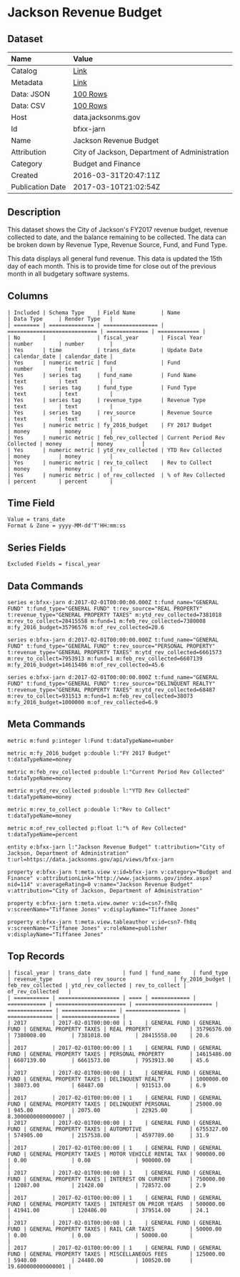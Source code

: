 # Jackson Revenue Budget

## Dataset

| Name | Value |
| :--- | :---- |
| Catalog | [Link](https://catalog.data.gov/dataset/jackson-revenue-budget) |
| Metadata | [Link](https://data.jacksonms.gov/api/views/bfxx-jarn) |
| Data: JSON | [100 Rows](https://data.jacksonms.gov/api/views/bfxx-jarn/rows.json?max_rows=100) |
| Data: CSV | [100 Rows](https://data.jacksonms.gov/api/views/bfxx-jarn/rows.csv?max_rows=100) |
| Host | data.jacksonms.gov |
| Id | bfxx-jarn |
| Name | Jackson Revenue Budget |
| Attribution | City of Jackson, Department of Administration |
| Category | Budget and Finance |
| Created | 2016-03-31T20:47:11Z |
| Publication Date | 2017-03-10T21:02:54Z |

## Description

This dataset shows the City of Jackson's FY2017 revenue budget, revenue collected to date, and the balance remaining to be collected. The data can be broken down by Revenue Type, Revenue Source, Fund, and Fund Type.

This data displays all general fund revenue. This data is updated the 15th day of each month. This is to provide time for close out of the previous month in all budgetary software systems.

## Columns

```ls
| Included | Schema Type    | Field Name        | Name                         | Data Type     | Render Type   |
| ======== | ============== | ================= | ============================ | ============= | ============= |
| No       |                | fiscal_year       | Fiscal Year                  | number        | number        |
| Yes      | time           | trans_date        | Update Date                  | calendar_date | calendar_date |
| Yes      | numeric metric | fund              | Fund                         | number        | text          |
| Yes      | series tag     | fund_name         | Fund Name                    | text          | text          |
| Yes      | series tag     | fund_type         | Fund Type                    | text          | text          |
| Yes      | series tag     | revenue_type      | Revenue Type                 | text          | text          |
| Yes      | series tag     | rev_source        | Revenue Source               | text          | text          |
| Yes      | numeric metric | fy_2016_budget    | FY 2017 Budget               | money         | money         |
| Yes      | numeric metric | feb_rev_collected | Current Period Rev Collected | money         | money         |
| Yes      | numeric metric | ytd_rev_collected | YTD Rev Collected            | money         | money         |
| Yes      | numeric metric | rev_to_collect    | Rev to Collect               | money         | money         |
| Yes      | numeric metric | of_rev_collected  | % of Rev Collected           | percent       | percent       |
```

## Time Field

```ls
Value = trans_date
Format & Zone = yyyy-MM-dd'T'HH:mm:ss
```

## Series Fields

```ls
Excluded Fields = fiscal_year
```

## Data Commands

```ls
series e:bfxx-jarn d:2017-02-01T00:00:00.000Z t:fund_name="GENERAL FUND" t:fund_type="GENERAL FUND" t:rev_source="REAL PROPERTY" t:revenue_type="GENERAL PROPERTY TAXES" m:ytd_rev_collected=7381018 m:rev_to_collect=28415558 m:fund=1 m:feb_rev_collected=7380008 m:fy_2016_budget=35796576 m:of_rev_collected=20.6

series e:bfxx-jarn d:2017-02-01T00:00:00.000Z t:fund_name="GENERAL FUND" t:fund_type="GENERAL FUND" t:rev_source="PERSONAL PROPERTY" t:revenue_type="GENERAL PROPERTY TAXES" m:ytd_rev_collected=6661573 m:rev_to_collect=7953913 m:fund=1 m:feb_rev_collected=6607139 m:fy_2016_budget=14615486 m:of_rev_collected=45.6

series e:bfxx-jarn d:2017-02-01T00:00:00.000Z t:fund_name="GENERAL FUND" t:fund_type="GENERAL FUND" t:rev_source="DELINQUENT REALTY" t:revenue_type="GENERAL PROPERTY TAXES" m:ytd_rev_collected=68487 m:rev_to_collect=931513 m:fund=1 m:feb_rev_collected=38073 m:fy_2016_budget=1000000 m:of_rev_collected=6.9
```

## Meta Commands

```ls
metric m:fund p:integer l:Fund t:dataTypeName=number

metric m:fy_2016_budget p:double l:"FY 2017 Budget" t:dataTypeName=money

metric m:feb_rev_collected p:double l:"Current Period Rev Collected" t:dataTypeName=money

metric m:ytd_rev_collected p:double l:"YTD Rev Collected" t:dataTypeName=money

metric m:rev_to_collect p:double l:"Rev to Collect" t:dataTypeName=money

metric m:of_rev_collected p:float l:"% of Rev Collected" t:dataTypeName=percent

entity e:bfxx-jarn l:"Jackson Revenue Budget" t:attribution="City of Jackson, Department of Administration" t:url=https://data.jacksonms.gov/api/views/bfxx-jarn

property e:bfxx-jarn t:meta.view v:id=bfxx-jarn v:category="Budget and Finance" v:attributionLink="http://www.jacksonms.gov/index.aspx?nid=114" v:averageRating=0 v:name="Jackson Revenue Budget" v:attribution="City of Jackson, Department of Administration"

property e:bfxx-jarn t:meta.view.owner v:id=csn7-fh8q v:screenName="Tiffanee Jones" v:displayName="Tiffanee Jones"

property e:bfxx-jarn t:meta.view.tableauthor v:id=csn7-fh8q v:screenName="Tiffanee Jones" v:roleName=publisher v:displayName="Tiffanee Jones"
```

## Top Records

```ls
| fiscal_year | trans_date          | fund | fund_name    | fund_type    | revenue_type           | rev_source               | fy_2016_budget | feb_rev_collected | ytd_rev_collected | rev_to_collect | of_rev_collected   | 
| =========== | =================== | ==== | ============ | ============ | ====================== | ======================== | ============== | ================= | ================= | ============== | ================== | 
| 2017        | 2017-02-01T00:00:00 | 1    | GENERAL FUND | GENERAL FUND | GENERAL PROPERTY TAXES | REAL PROPERTY            | 35796576.00    | 7380008.00        | 7381018.00        | 28415558.00    | 20.6               | 
| 2017        | 2017-02-01T00:00:00 | 1    | GENERAL FUND | GENERAL FUND | GENERAL PROPERTY TAXES | PERSONAL PROPERTY        | 14615486.00    | 6607139.00        | 6661573.00        | 7953913.00     | 45.6               | 
| 2017        | 2017-02-01T00:00:00 | 1    | GENERAL FUND | GENERAL FUND | GENERAL PROPERTY TAXES | DELINQUENT REALTY        | 1000000.00     | 38073.00          | 68487.00          | 931513.00      | 6.9                | 
| 2017        | 2017-02-01T00:00:00 | 1    | GENERAL FUND | GENERAL FUND | GENERAL PROPERTY TAXES | DELINQUENT PERSONAL      | 25000.00       | 945.00            | 2075.00           | 22925.00       | 8.3000000000000007 | 
| 2017        | 2017-02-01T00:00:00 | 1    | GENERAL FUND | GENERAL FUND | GENERAL PROPERTY TAXES | AUTOMOTIVE               | 6755327.00     | 574905.00         | 2157538.00        | 4597789.00     | 31.9               | 
| 2017        | 2017-02-01T00:00:00 | 1    | GENERAL FUND | GENERAL FUND | GENERAL PROPERTY TAXES | MOTOR VEHICLE RENTAL TAX | 900000.00      | 0.00              | 0.00              | 900000.00      |                    | 
| 2017        | 2017-02-01T00:00:00 | 1    | GENERAL FUND | GENERAL FUND | GENERAL PROPERTY TAXES | INTEREST ON CURRENT      | 750000.00      | 12087.00          | 21428.00          | 728572.00      | 2.9                | 
| 2017        | 2017-02-01T00:00:00 | 1    | GENERAL FUND | GENERAL FUND | GENERAL PROPERTY TAXES | INTEREST ON PRIOR YEARS  | 500000.00      | 41941.00          | 120486.00         | 379514.00      | 24.1               | 
| 2017        | 2017-02-01T00:00:00 | 1    | GENERAL FUND | GENERAL FUND | GENERAL PROPERTY TAXES | RAIL CAR TAXES           | 50000.00       | 0.00              | 0.00              | 50000.00       |                    | 
| 2017        | 2017-02-01T00:00:00 | 1    | GENERAL FUND | GENERAL FUND | GENERAL PROPERTY TAXES | MISCELLANEOUS FEES       | 125000.00      | 5940.00           | 24480.00          | 100520.00      | 19.600000000000001 | 
```